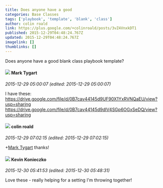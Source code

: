 ```yaml
---
title: Does anyone have a good
categories: Base Classes
tags: ['playbook', 'template', 'blank', 'class']
author: colin roald
link: https://plus.google.com/+colinroald/posts/3vZ4VnxkDT1
published: 2015-12-29T04:48:24.767Z
updated: 2015-12-29T04:48:24.767Z
imagelink: []
thumblinks: []
---
```


Does anyone have a good blank class playbook template?
<div id='comment z13iflxapynrsvjcl234vboz0piuinmin04'>
  <h4><img src='{{site.baseurl}}//images/avatars/118088719859349999400_photo.jpg'> Mark Tygart</h4>
      <p><cite>2015-12-29 05:00:07 (edited: 2015-12-29 05:00:07)</cite></p>
        <p>I have these: <a href="https://drive.google.com/file/d/0B7cav44145d9UF90X1YxRVNQaEU/view?usp=sharing" class="ot-anchor">https://drive.google.com/file/d/0B7cav44145d9UF90X1YxRVNQaEU/view?usp=sharing</a>  <br /><a href="https://drive.google.com/file/d/0B7cav44145d9dlV4SGp6OGxSeDQ/view?usp=sharing" class="ot-anchor">https://drive.google.com/file/d/0B7cav44145d9dlV4SGp6OGxSeDQ/view?usp=sharing</a></p>
</div>
        

<div id='comment z13iflxapynrsvjcl234vboz0piuinmin04'>
  <h4><img src='{{site.baseurl}}//images/avatars/112202482806363015700_photo.jpg'> colin roald</h4>
      <p><cite>2015-12-29 07:02:15 (edited: 2015-12-29 07:02:15)</cite></p>
        <p><span class="proflinkWrapper"><span class="proflinkPrefix">+</span><a class="proflink" href="https://plus.google.com/118088719859349999400" oid="118088719859349999400">Mark Tygart</a></span> thanks!</p>
</div>
        

<div id='comment z13iflxapynrsvjcl234vboz0piuinmin04'>
  <h4><img src='{{site.baseurl}}//images/avatars/118215159532903513433_photo.jpg'> Kevin Konieczko</h4>
      <p><cite>2015-12-30 05:41:53 (edited: 2015-12-30 05:48:31)</cite></p>
        <p>Love these - really helping for a setting I&#39;m throwing together!</p>
</div>
        